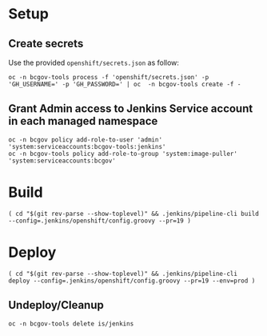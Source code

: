 # Setup
## Create secrets
Use the provided `openshift/secrets.json` as follow:
```
oc -n bcgov-tools process -f 'openshift/secrets.json' -p 'GH_USERNAME=' -p 'GH_PASSWORD=' | oc  -n bcgov-tools create -f -
```

## Grant Admin access to Jenkins Service account in each managed namespace
```
oc -n bcgov policy add-role-to-user 'admin' 'system:serviceaccounts:bcgov-tools:jenkins'
oc -n bcgov-tools policy add-role-to-group 'system:image-puller' 'system:serviceaccounts:bcgov'
```

# Build
```
( cd "$(git rev-parse --show-toplevel)" && .jenkins/pipeline-cli build --config=.jenkins/openshift/config.groovy --pr=19 )
```

# Deploy
```
( cd "$(git rev-parse --show-toplevel)" && .jenkins/pipeline-cli deploy --config=.jenkins/openshift/config.groovy --pr=19 --env=prod )
```
## Undeploy/Cleanup
```
oc -n bcgov-tools delete is/jenkins

```